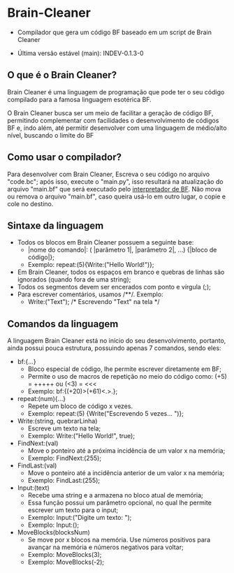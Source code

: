 # Brain-Cleaner

* Compilador que gera um código BF baseado em um script de Brain Cleaner

* Última versão estável (main):  INDEV-0.1.3-0

## O que é o Brain Cleaner?

Brain Cleaner é uma linguagem de programação que pode ter o seu código compilado para a famosa linguagem esotérica BF.

O Brain Cleaner busca ser um meio de facilitar a geração de código BF, permitindo complementar com facilidades o desenvolvimento de códigos BF e, indo além, até permitir desenvolver com uma linguagem de médio/alto nível, buscando o limite do BF

## Como usar o compilador?

Para desenvolver com Brain Cleaner, Escreva o seu código no arquivo "code.bc"; após isso, execute o "main.py", isso resultará na atualização do arquivo "main.bf" que será executado pelo [interpretador de BF](https://github.com/Jose-Edu/BF-Interpreter-CS). Não mova ou remova o arquivo "main.bf", caso queira usá-lo em outro lugar, o copie e cole no destino.

## Sintaxe da linguagem

* Todos os blocos em Brain Cleaner possuem a seguinte base:
  * |nome do comando|: ( |parâmetro 1|, |parâmetro 2|, ...) {|bloco de código|};
  * Exemplo: repeat:(5){Write:("Hello World!")};
* Em Brain Cleaner, todos os espaços em branco e quebras de linhas são ignorados (quando fora de uma string);
* Todos os segmentos devem ser encerados com ponto e vírgula (;);
* Para escrever comentários, usamos /**/. Exemplo:
  * Write:("Text"); /* Escrevendo "Text" na tela */

## Comandos da linguagem

A linguagem Brain Cleaner está no início do seu desenvolvimento, portanto, ainda possui pouca estrutura, possuindo apenas 7 comandos, sendo eles:

* bf:{...}
  * Bloco especial de código, lhe permite escrever diretamente em BF;
  * Permite o uso de macros de repetição no meio do código como: (+5) = +++++ ou (<3) = <<<
  * Exemplo: bf:{(+20)>(+61)<.>.};
* repeat:(num){...}
  * Repete um bloco de código x vezes.
  * Exemplo: repeat:(5) {Write("Escrevendo 5 vezes... ")};
* Write:(string, quebrarLinha)
  * Escreve um texto na tela;
  * Exemplo: Write:("Hello World!", true);
* FindNext:(val)
  * Move o ponteiro até a próxima incidência de um valor x na memória;
  * Exemplo: FindNext:(255);
* FindLast:(val)
  * Move o ponteiro até a incidência anterior de um valor x na memória;
  * Exemplo: FindLast:(255);
* Input:(text)
  * Recebe uma string e a armazena no bloco atual de memória;
  * Essa função possui um parâmetro opcional, no qual lhe permite escrever um texto para o input;
  * Exemplo: Input:("Digite um texto: ");
  * Exemplo: Input:();
* MoveBlocks(blocksNum)
  * Se move por x blocos na memória. Use números positivos para avançar na memória e números negativos para voltar;
  * Exemplo: MoveBlocks(3);
  * Exemplo: MoveBlocks(-2);
